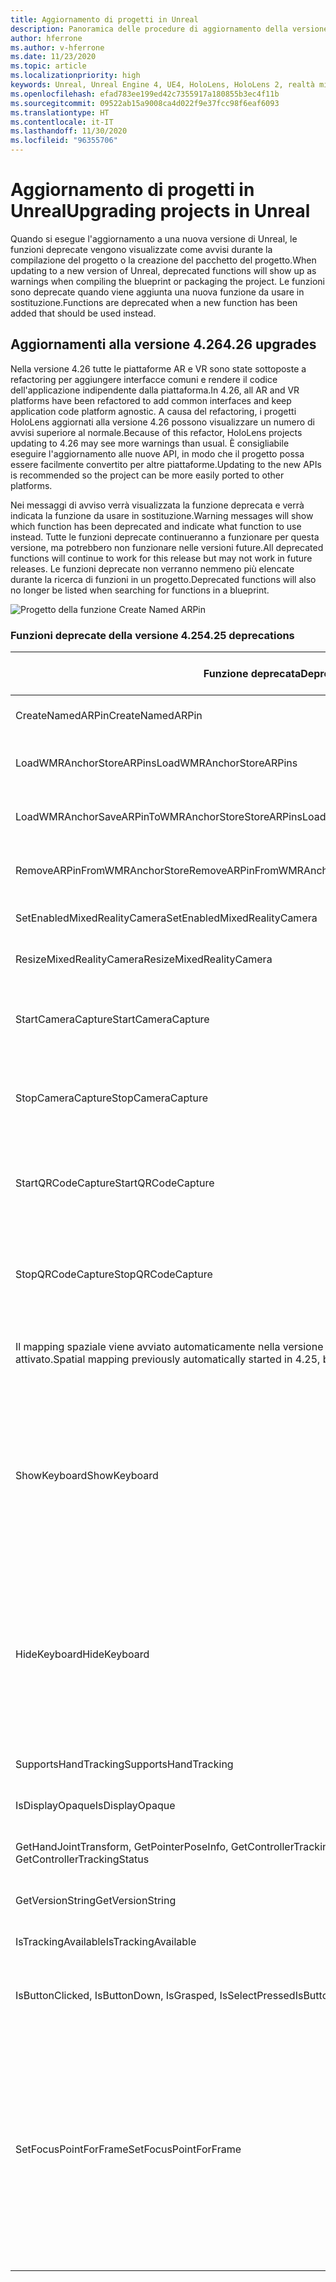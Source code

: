 ```yaml
---
title: Aggiornamento di progetti in Unreal
description: Panoramica delle procedure di aggiornamento della versione e delle API deprecate nei progetti Unreal.
author: hferrone
ms.author: v-hferrone
ms.date: 11/23/2020
ms.topic: article
ms.localizationpriority: high
keywords: Unreal, Unreal Engine 4, UE4, HoloLens, HoloLens 2, realtà mista, sviluppo, documentazione, guide, funzionalità, visore VR realtà mista, visore VR di windows mixed reality, visore VR per realtà virtuale, porting, aggiornamento
ms.openlocfilehash: efad783ee199ed42c7355917a180855b3ec4f11b
ms.sourcegitcommit: 09522ab15a9008ca4d022f9e37fcc98f6eaf6093
ms.translationtype: HT
ms.contentlocale: it-IT
ms.lasthandoff: 11/30/2020
ms.locfileid: "96355706"
---
```

# <a name="upgrading-projects-in-unreal"></a><span data-ttu-id="aade3-104">Aggiornamento di progetti in Unreal</span><span class="sxs-lookup"><span data-stu-id="aade3-104">Upgrading projects in Unreal</span></span>

<span data-ttu-id="aade3-105">Quando si esegue l'aggiornamento a una nuova versione di Unreal, le funzioni deprecate vengono visualizzate come avvisi durante la compilazione del progetto o la creazione del pacchetto del progetto.</span><span class="sxs-lookup"><span data-stu-id="aade3-105">When updating to a new version of Unreal, deprecated functions will show up as warnings when compiling the blueprint or packaging the project.</span></span>  <span data-ttu-id="aade3-106">Le funzioni sono deprecate quando viene aggiunta una nuova funzione da usare in sostituzione.</span><span class="sxs-lookup"><span data-stu-id="aade3-106">Functions are deprecated when a new function has been added that should be used instead.</span></span> 

## <a name="426-upgrades"></a><span data-ttu-id="aade3-107">Aggiornamenti alla versione 4.26</span><span class="sxs-lookup"><span data-stu-id="aade3-107">4.26 upgrades</span></span>
 
<span data-ttu-id="aade3-108">Nella versione 4.26 tutte le piattaforme AR e VR sono state sottoposte a refactoring per aggiungere interfacce comuni e rendere il codice dell'applicazione indipendente dalla piattaforma.</span><span class="sxs-lookup"><span data-stu-id="aade3-108">In 4.26, all AR and VR platforms have been refactored to add common interfaces and keep application code platform agnostic.</span></span>  <span data-ttu-id="aade3-109">A causa del refactoring, i progetti HoloLens aggiornati alla versione 4.26 possono visualizzare un numero di avvisi superiore al normale.</span><span class="sxs-lookup"><span data-stu-id="aade3-109">Because of this refactor, HoloLens projects updating to 4.26 may see more warnings than usual.</span></span>  <span data-ttu-id="aade3-110">È consigliabile eseguire l'aggiornamento alle nuove API, in modo che il progetto possa essere facilmente convertito per altre piattaforme.</span><span class="sxs-lookup"><span data-stu-id="aade3-110">Updating to the new APIs is recommended so the project can be more easily ported to other platforms.</span></span>

<span data-ttu-id="aade3-111">Nei messaggi di avviso verrà visualizzata la funzione deprecata e verrà indicata la funzione da usare in sostituzione.</span><span class="sxs-lookup"><span data-stu-id="aade3-111">Warning messages will show which function has been deprecated and indicate what function to use instead.</span></span>  <span data-ttu-id="aade3-112">Tutte le funzioni deprecate continueranno a funzionare per questa versione, ma potrebbero non funzionare nelle versioni future.</span><span class="sxs-lookup"><span data-stu-id="aade3-112">All deprecated functions will continue to work for this release but may not work in future releases.</span></span>  <span data-ttu-id="aade3-113">Le funzioni deprecate non verranno nemmeno più elencate durante la ricerca di funzioni in un progetto.</span><span class="sxs-lookup"><span data-stu-id="aade3-113">Deprecated functions will also no longer be listed when searching for functions in a blueprint.</span></span>

![Progetto della funzione Create Named ARPin](images/unreal-porting-img-01.png)

### <a name="425-deprecations"></a><span data-ttu-id="aade3-115">Funzioni deprecate della versione 4.25</span><span class="sxs-lookup"><span data-stu-id="aade3-115">4.25 deprecations</span></span>

| <span data-ttu-id="aade3-116">Funzione deprecata</span><span class="sxs-lookup"><span data-stu-id="aade3-116">Deprecated function</span></span> | <span data-ttu-id="aade3-117">Nuova funzione</span><span class="sxs-lookup"><span data-stu-id="aade3-117">New function</span></span> |
| --- | --- |
| <span data-ttu-id="aade3-118">CreateNamedARPin</span><span class="sxs-lookup"><span data-stu-id="aade3-118">CreateNamedARPin</span></span> | ![Progetto della funzione Pin Component](images/unreal-porting-img-02.png) |
| <span data-ttu-id="aade3-120">LoadWMRAnchorStoreARPins</span><span class="sxs-lookup"><span data-stu-id="aade3-120">LoadWMRAnchorStoreARPins</span></span> | ![Progetto della funzione Load ARPins from Local Store](images/unreal-porting-img-03.png) |
| <span data-ttu-id="aade3-122">LoadWMRAnchorSaveARPinToWMRAnchorStoreStoreARPins</span><span class="sxs-lookup"><span data-stu-id="aade3-122">LoadWMRAnchorSaveARPinToWMRAnchorStoreStoreARPins</span></span> | ![Progetto della funzione Save ARPin to Local Store](images/unreal-porting-img-04.png) |
| <span data-ttu-id="aade3-124">RemoveARPinFromWMRAnchorStore</span><span class="sxs-lookup"><span data-stu-id="aade3-124">RemoveARPinFromWMRAnchorStore</span></span> | ![Progetto della funzione Remove ARPin from Local Store](images/unreal-porting-img-05.png) |
| <span data-ttu-id="aade3-126">SetEnabledMixedRealityCamera</span><span class="sxs-lookup"><span data-stu-id="aade3-126">SetEnabledMixedRealityCamera</span></span> | ![Progetto della funzione Set Enabled XRCamera](images/unreal-porting-img-06.png) |
| <span data-ttu-id="aade3-128">ResizeMixedRealityCamera</span><span class="sxs-lookup"><span data-stu-id="aade3-128">ResizeMixedRealityCamera</span></span> | ![Progetto della funzione Resize XRCamera](images/unreal-porting-img-07.png) |
| <span data-ttu-id="aade3-130">StartCameraCapture</span><span class="sxs-lookup"><span data-stu-id="aade3-130">StartCameraCapture</span></span> | ![Progetto della funzione Toggle ARCapture per l'avvio dell'acquisizione della fotocamera](images/unreal-porting-img-08.png) |
| <span data-ttu-id="aade3-132">StopCameraCapture</span><span class="sxs-lookup"><span data-stu-id="aade3-132">StopCameraCapture</span></span> | ![Progetto della funzione Toggle ARCapture per l'arresto dell'acquisizione della fotocamera](images/unreal-porting-img-09.png) |
| <span data-ttu-id="aade3-134">StartQRCodeCapture</span><span class="sxs-lookup"><span data-stu-id="aade3-134">StartQRCodeCapture</span></span> | ![Progetto della funzione Toggle ARCapture per l'avvio dell'acquisizione del codice a matrice](images/unreal-porting-img-10.png) |
| <span data-ttu-id="aade3-136">StopQRCodeCapture</span><span class="sxs-lookup"><span data-stu-id="aade3-136">StopQRCodeCapture</span></span> | ![Progetto della funzione Toggle ARCapture per l'arresto dell'acquisizione del codice a matrice](images/unreal-porting-img-11.png) |
| <span data-ttu-id="aade3-138">Il mapping spaziale viene avviato automaticamente nella versione 4.25, mentre nella versione 4.26 deve essere attivato.</span><span class="sxs-lookup"><span data-stu-id="aade3-138">Spatial mapping previously automatically started in 4.25, but now needs to be toggled in 4.26.</span></span> | ![Progetto della funzione Toggle ARCapture per l'attivazione del mapping spaziale](images/unreal-porting-img-12.png) |
| <span data-ttu-id="aade3-140">ShowKeyboard</span><span class="sxs-lookup"><span data-stu-id="aade3-140">ShowKeyboard</span></span> | <span data-ttu-id="aade3-141">Rimossa nella versione 4.26 poiché la tastiera viene visualizzata automaticamente quando si attiva lo stato di un widget di testo.</span><span class="sxs-lookup"><span data-stu-id="aade3-141">Removed in 4.26 since the keyboard automatically shows when a text widget is focused on.</span></span> |
| <span data-ttu-id="aade3-142">HideKeyboard</span><span class="sxs-lookup"><span data-stu-id="aade3-142">HideKeyboard</span></span> | <span data-ttu-id="aade3-143">Rimossa nella versione 4.26 poiché la tastiera viene nascosta automaticamente quando lo stato di un widget di testo non è più attivo.</span><span class="sxs-lookup"><span data-stu-id="aade3-143">Removed in 4.26 since the keyboard will automatically hide when a text widget is unfocused.</span></span> |
| <span data-ttu-id="aade3-144">SupportsHandTracking</span><span class="sxs-lookup"><span data-stu-id="aade3-144">SupportsHandTracking</span></span> | ![Progetto della proprietà Supports Hand Tracking](images/unreal-porting-img-13.png) |
| <span data-ttu-id="aade3-146">IsDisplayOpaque</span><span class="sxs-lookup"><span data-stu-id="aade3-146">IsDisplayOpaque</span></span> | ![Progetto della proprietà IsDisplayOpaque](images/unreal-porting-img-14.png) |
| <span data-ttu-id="aade3-148">GetHandJointTransform, GetPointerPoseInfo, GetControllerTrackingStatus</span><span class="sxs-lookup"><span data-stu-id="aade3-148">GetHandJointTransform, GetPointerPoseInfo, GetControllerTrackingStatus</span></span> | ![Progetto della funzione Get Motion Controller Data](images/unreal-porting-img-15.png) |
| <span data-ttu-id="aade3-150">GetVersionString</span><span class="sxs-lookup"><span data-stu-id="aade3-150">GetVersionString</span></span> | ![Progetto della funzione Get Version String](images/unreal-porting-img-16.png) |
| <span data-ttu-id="aade3-152">IsTrackingAvailable</span><span class="sxs-lookup"><span data-stu-id="aade3-152">IsTrackingAvailable</span></span> | ![Progetto della proprietà IsTrackingAvailable](images/unreal-porting-img-17.png) |
| <span data-ttu-id="aade3-154">IsButtonClicked, IsButtonDown, IsGrasped, IsSelectPressed</span><span class="sxs-lookup"><span data-stu-id="aade3-154">IsButtonClicked, IsButtonDown, IsGrasped, IsSelectPressed</span></span> | <span data-ttu-id="aade3-155">Usare il sistema di azione di input di Unreal.</span><span class="sxs-lookup"><span data-stu-id="aade3-155">Use Unreal’s input action system.</span></span> |
| <span data-ttu-id="aade3-156">SetFocusPointForFrame</span><span class="sxs-lookup"><span data-stu-id="aade3-156">SetFocusPointForFrame</span></span> | <span data-ttu-id="aade3-157">Rimossa nella versione 4.26.</span><span class="sxs-lookup"><span data-stu-id="aade3-157">Removed in 4.26.</span></span>  <span data-ttu-id="aade3-158">In precedenza questa funzione veniva usata per la riproiezione durante la comunicazione remota, ora supportata dalla riproiezione avanzata.</span><span class="sxs-lookup"><span data-stu-id="aade3-158">Previously this was used for reprojection when remoting, which now supports depth reprojection.</span></span> |